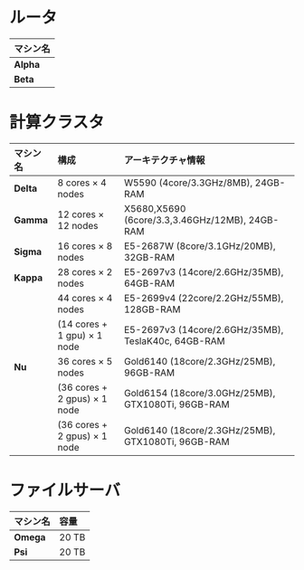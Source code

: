 # ルータ
| マシン名           
|:-------------------|
| **Alpha**     |
| **Beta**      | 

# 計算クラスタ
| マシン名                   | 構成                           | アーキテクチャ情報                                    |
|:-------------------|:------------------------------|:---------------------------------------------------|
| **Delta**   | 8 cores × 4 nodes             | W5590 (4core/3.3GHz/8MB), 24GB-RAM                 |
| **Gamma**   | 12 cores × 12 nodes           | X5680,X5690 (6core/3.3,3.46GHz/12MB), 24GB-RAM     |
| **Sigma**   | 16 cores × 8 nodes            | E5-2687W (8core/3.1GHz/20MB), 32GB-RAM             |
| **Kappa**   | 28 cores × 2 nodes            | E5-2697v3 (14core/2.6GHz/35MB), 64GB-RAM           |
|             | 44 cores × 4 nodes            | E5-2699v4 (22core/2.2GHz/55MB), 128GB-RAM          |
|             | (14 cores + 1 gpu) × 1 node   | E5-2697v3 (14core/2.6GHz/35MB), TeslaK40c, 64GB-RAM|
| **Nu**      | 36 cores × 5 nodes            | Gold6140 (18core/2.3GHz/25MB), 96GB-RAM            |
|             | (36 cores + 2 gpus) × 1 node  | Gold6154 (18core/3.0GHz/25MB), GTX1080Ti, 96GB-RAM |
|             | (36 cores + 2 gpus) × 1 node  | Gold6140 (18core/2.3GHz/25MB), GTX1080Ti, 96GB-RAM |

# ファイルサーバ
| マシン名           | 容量
|:-------------------|:------------------------------
| **Omega**   |  20 TB  |
| **Psi**     |  20 TB  |

